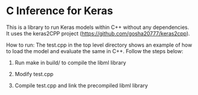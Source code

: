 # C Inference for Keras

This is a library to run Keras models within C++ without any dependencies. It uses the 
keras2CPP project (https://github.com/gosha20777/keras2cpp).

How to run: The test.cpp in the top level directory shows an example of how to load the model and evaluate the same in C++. Follow the steps below:

1) Run make in build/ to compile the libml library

2) Modify test.cpp

3) Compile test.cpp and link the precompiled libml library

